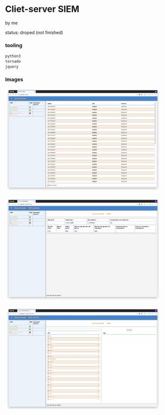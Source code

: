 # Cliet-server SIEM

by me

status: droped (not finished)

### tooling

```bash
python3
tornado
jquery
```

### Images

![main window](main.jpg)

![host](host.jpg)

![host fs](fs.jpg)

